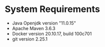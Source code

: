 # System Requirements
- Java Openjdk version "11.0.15"
- Apache Maven 3.6.3
- Docker version 20.10.17, build 100c701
- git version 2.25.1

